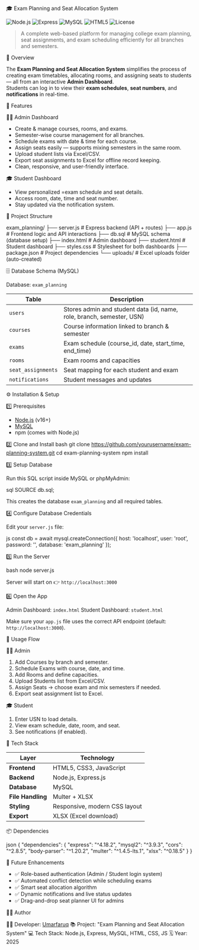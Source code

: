 🎓 Exam Planning and Seat Allocation System

![Node.js](https://img.shields.io/badge/Node.js-v18+-green?logo=node.js)
![Express](https://img.shields.io/badge/Express.js-Backend-black?logo=express)
![MySQL](https://img.shields.io/badge/MySQL-Database-blue?logo=mysql)
![HTML5](https://img.shields.io/badge/Frontend-HTML%2C%20CSS%2C%20JS-orange?logo=html5)
![License](https://img.shields.io/badge/License-MIT-brightgreen)

> A complete web-based platform for managing college exam planning, seat assignments, and exam scheduling efficiently for all branches and semesters.

🏫 Overview

The **Exam Planning and Seat Allocation System** simplifies the process of creating exam timetables, allocating rooms, and assigning seats to students — all from an interactive **Admin Dashboard**.  
Students can log in to view their **exam schedules**, **seat numbers**, and **notifications** in real-time.


🚀 Features

👨‍💼 Admin Dashboard
- Create & manage courses, rooms, and exams.
- Semester-wise course management for all branches.
- Schedule exams with date & time for each course.
- Assign seats easily — supports mixing semesters in the same room.
- Upload student lists via Excel/CSV.
- Export seat assignments to Excel for offline record keeping.
- Clean, responsive, and user-friendly interface.

🎓 Student Dashboard
- View personalized =exam schedule and seat details.
- Access room, date, time and seat number.
- Stay updated via the notification system.

🧱 Project Structure

exam_planning/
├── server.js                # Express backend (API + routes)
├── app.js                   # Frontend logic and API interactions
├── db.sql                   # MySQL schema (database setup)
├── index.html               # Admin dashboard
├── student.html             # Student dashboard
├── styles.css               # Stylesheet for both dashboards
├── package.json             # Project dependencies
└── uploads/                 # Excel uploads folder (auto-created)

🗄️ Database Schema (MySQL)

Database: `exam_planning`

| Table | Description |
|-------|--------------|
| `users` | Stores admin and student data (id, name, role, branch, semester, USN) |
| `courses` | Course information linked to branch & semester |
| `exams` | Exam schedule (course_id, date, start_time, end_time) |
| `rooms` | Exam rooms and capacities |
| `seat_assignments` | Seat mapping for each student and exam |
| `notifications` | Student messages and updates |


⚙️ Installation & Setup

1️⃣ Prerequisites
- [Node.js](https://nodejs.org/en/download/) (v16+)
- [MySQL](https://www.mysql.com/downloads/)
- npm (comes with Node.js)

2️⃣ Clone and Install
bash
git clone https://github.com/yourusername/exam-planning-system.git
cd exam-planning-system
npm install

3️⃣ Setup Database

Run this SQL script inside MySQL or phpMyAdmin:

sql
SOURCE db.sql;

This creates the database `exam_planning` and all required tables.


4️⃣ Configure Database Credentials

Edit your `server.js` file:

js
const db = await mysql.createConnection({
  host: 'localhost',
  user: 'root',
  password: '',
  database: 'exam_planning'
});

5️⃣ Run the Server

bash
node server.js

Server will start on
👉 `http://localhost:3000`

6️⃣ Open the App

Admin Dashboard: `index.html`
Student Dashboard: `student.html`

Make sure your `app.js` file uses the correct API endpoint (default: `http://localhost:3000`).

📄 Usage Flow

👨‍💼 Admin

1. Add Courses by branch and semester.
2. Schedule Exams with course, date, and time.
3. Add Rooms and define capacities.
4. Upload Students list from Excel/CSV.
5. Assign Seats → choose exam and mix semesters if needed.
6. Export seat assignment list to Excel.

🎓 Student

1. Enter USN to load details.
2. View exam schedule, date, room, and seat.
3. See notifications (if enabled).

🧩 Tech Stack

| Layer             | Technology                    |
| ----------------- | ----------------------------- |
| **Frontend**      | HTML5, CSS3, JavaScript       |
| **Backend**       | Node.js, Express.js           |
| **Database**      | MySQL                         |
| **File Handling** | Multer + XLSX                 |
| **Styling**       | Responsive, modern CSS layout |
| **Export**        | XLSX (Excel download)         |

📦 Dependencies

json
{
  "dependencies": {
    "express": "^4.18.2",
    "mysql2": "^3.9.3",
    "cors": "^2.8.5",
    "body-parser": "^1.20.2",
    "multer": "^1.4.5-lts.1",
    "xlsx": "^0.18.5"
  }
}

🧠 Future Enhancements

* ✅ Role-based authentication (Admin / Student login system)
* ✅ Automated conflict detection while scheduling exams
* ✅ Smart seat allocation algorithm
* ✅ Dynamic notifications and live status updates
* ✅ Drag-and-drop seat planner UI for admins

🧑‍💻 Author

👨‍💻 Developer: [Umarfaruq](https://github.com/yourusername)
📚 Project: "Exam Planning and Seat Allocation System"
💻 Tech Stack: Node.js, Express, MySQL, HTML, CSS, JS
🗓️ Year: 2025

